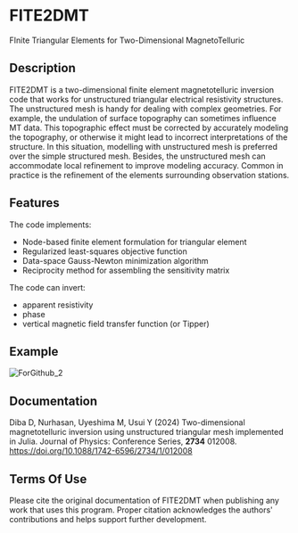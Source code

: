# FITE2DMT
FInite Triangular Elements for Two-Dimensional MagnetoTelluric

## Description
FITE2DMT is a two-dimensional finite element magnetotelluric inversion code that works for unstructured triangular electrical resistivity structures. The unstructured mesh is handy for dealing with complex geometries. For example, the undulation of surface topography can sometimes influence MT data. This topographic effect must be corrected by accurately modeling the topography, or otherwise it might lead to incorrect interpretations of the structure. In this situation, modelling with unstructured mesh is preferred over the simple structured mesh. Besides, the unstructured mesh can accommodate local refinement to improve modeling accuracy. Common in practice is the refinement of the elements surrounding observation stations.

## Features

The code implements:
- Node-based finite element formulation for triangular element
- Regularized least-squares objective function
- Data-space Gauss-Newton minimization algorithm
- Reciprocity method for assembling the sensitivity matrix

The code can invert:
- apparent resistivity
- phase
- vertical magnetic field transfer function (or Tipper)

## Example

![ForGithub_2](https://user-images.githubusercontent.com/65894100/201507763-0807b98d-54d5-4545-abb7-6a51b1a88332.png)

## Documentation

Diba D, Nurhasan, Uyeshima M, Usui Y (2024) Two-dimensional magnetotelluric inversion using unstructured triangular mesh implemented in Julia. Journal of Physics: Conference Series, **2734** 012008. https://doi.org/10.1088/1742-6596/2734/1/012008

## Terms Of Use

Please cite the original documentation of FITE2DMT when publishing any work that uses this program. Proper citation acknowledges the authors' contributions and helps support further development.

